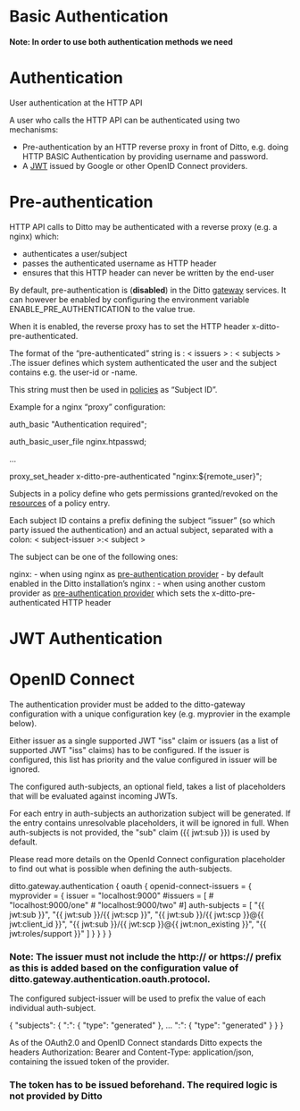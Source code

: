 # Basic Authentication

#### Note: In order to use both authentication methods we need 

# Authentication

User authentication at the HTTP API

A user who calls the HTTP API can be authenticated using two mechanisms:

- Pre-authentication by an HTTP reverse proxy in front of Ditto, e.g. doing HTTP BASIC Authentication by providing username and password.
- A [JWT](https://www.eclipse.org/ditto/basic-auth.html#) issued by Google or other OpenID Connect providers.

# Pre-authentication

HTTP API calls to Ditto may be authenticated with a reverse proxy (e.g. a nginx) which:

- authenticates a user/subject
- passes the authenticated username as HTTP header
- ensures that this HTTP header can never be written by the end-user

By default, pre-authentication is (**disabled**) in the Ditto [gateway](https://www.eclipse.org/ditto/architecture-services-gateway.html) services. It can however be enabled by configuring the environment variable ENABLE_PRE_AUTHENTICATION to the value true.

When it is enabled, the reverse proxy has to set the HTTP header x-ditto-pre-authenticated.

The format of the “pre-authenticated” string is : < issuers > : < subjects > .The issuer defines which system authenticated the user and the subject contains e.g. the user-id or -name.
  
This string must then be used in [policies](https://www.eclipse.org/ditto/basic-policy.html#subjects) as “Subject ID”.
  
Example for a nginx “proxy” configuration:
  
auth_basic                                  "Authentication required";
  
auth_basic_user_file                         nginx.htpasswd;
  
...
  
proxy_set_header                              x-ditto-pre-authenticated "nginx:${remote_user}";


Subjects in a policy define who gets permissions granted/revoked on the [resources](https://www.eclipse.org/ditto/basic-policy.html#which-resources-can-be-controlled) of a policy entry.
  
Each subject ID contains a prefix defining the subject “issuer” (so which party issued the authentication) and an actual subject, separated with a colon:
 < subject-issuer >:< subject >

The subject can be one of the following ones:
  
nginx:<nginx-username> - when using nginx as [pre-authentication provider](https://www.eclipse.org/ditto/installation-operating.html#pre-authentication) - by default enabled in the Ditto installation’s nginx
<other-pre-auth-provider>:<username> - when using another custom provider as [pre-authentication provider](https://www.eclipse.org/ditto/installation-operating.html#pre-authentication) which sets the x-ditto-pre-authenticated HTTP header




                                  













# JWT Authentication

# OpenID Connect
The authentication provider must be added to the ditto-gateway configuration with a unique configuration key (e.g. myprovier in the example below).
  
Either issuer as a single supported JWT "iss" claim or issuers (as a list of supported JWT "iss" claims) has to be configured. If the issuer is configured, this list has priority and the value configured in issuer will be ignored.
  
The configured auth-subjects, an optional field, takes a list of placeholders that will be evaluated against incoming JWTs.
  
For each entry in auth-subjects an authorization subject will be generated. If the entry contains unresolvable placeholders, it will be ignored in full. When auth-subjects is not provided, the "sub" claim ({{ jwt:sub }}) is used by default.
  
Please read more details on the OpenId Connect configuration placeholder to find out what is possible when defining the auth-subjects.
  
  ditto.gateway.authentication {
      oauth {
        openid-connect-issuers = {
          myprovider = {
            issuer = "localhost:9000"
            #issuers = [
            #  "localhost:9000/one"
            #  "localhost:9000/two"
            #]
            auth-subjects = [
              "{{ jwt:sub }}",
              "{{ jwt:sub }}/{{ jwt:scp }}",
              "{{ jwt:sub }}/{{ jwt:scp }}@{{ jwt:client_id }}",
              "{{ jwt:sub }}/{{ jwt:scp }}@{{ jwt:non_existing }}",
              "{{ jwt:roles/support }}"
            ]
          }
        }
      }
  }

### Note: The issuer must not include the http:// or https:// prefix as this is added based on the configuration value of ditto.gateway.authentication.oauth.protocol.
  
The configured subject-issuer will be used to prefix the value of each individual auth-subject.
  
  {
    "subjects": {
      "<provider>:<auth-subject-0>": {
        "type": "generated"
      },
      ...
      "<provider>:<auth-subject-n>": {
        "type": "generated"
      }
    }
  }

As of the OAuth2.0 and OpenID Connect standards Ditto expects the headers Authorization: Bearer <JWT> and Content-Type: application/json, containing the issued token of the provider.

### The token has to be issued beforehand. The required logic is not provided by Ditto
